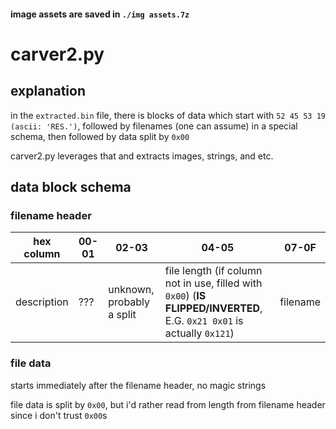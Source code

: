 #### image assets are saved in `./img assets.7z`

# carver2.py
## explanation
in the `extracted.bin` file, there is blocks of data which start with `52 45 53 19 (ascii: 'RES.')`, followed by filenames (one can assume) in a special schema, then followed by data split by `0x00`

carver2.py leverages that and extracts images, strings, and etc.

## data block schema

### filename header
|hex column |00-01|02-03                    |04-05       |07-0F   |
|-----------|-----|-------------------------|------------|--------|
|description|???  |unknown, probably a split|file length (if column not in use, filled with `0x00`) (**IS FLIPPED/INVERTED**, E.G. `0x21 0x01` is actually `0x121`) |filename|

### file data
starts immediately after the filename header, no magic strings

file data is split by `0x00`, but i'd rather read from length from filename header since i don't trust `0x00`s